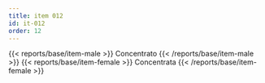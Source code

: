 ```yaml
---
title: item 012
id: it-012
order: 12
---
```

{{< reports/base/item-male >}}
  Concentrato
{{< /reports/base/item-male >}}
{{< reports/base/item-female >}}
  Concentrata
{{< /reports/base/item-female >}}
